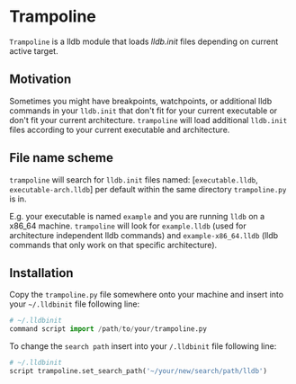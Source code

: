 Trampoline
==========

`Trampoline` is a lldb module that loads _lldb.init_ files depending on current active target.

## Motivation
Sometimes you might have breakpoints, watchpoints, or additional lldb commands in your `lldb.init` that don't fit
for your current executable or don't fit your current architecture. `trampoline` will load additional `lldb.init` files according to your current executable and architecture.

## File name scheme
`trampoline` will search for `lldb.init` files named: [`executable.lldb`, `executable-arch.lldb`] per default within the same directory `trampoline.py` is in.

E.g. your executable is named `example` and you are running `lldb` on a x86_64 machine. `trampoline` will look for `example.lldb` (used for architecture independent lldb commands) and `example-x86_64.lldb` (lldb commands that only work on that specific architecture).

## Installation
Copy the `trampoline.py` file somewhere onto your machine and insert into your `~/.lldbinit` file following line:

```Python
# ~/.lldbinit
command script import /path/to/your/trampoline.py
```

To change the `search path` insert into your `/.lldbinit` file following line:
```Python
# ~/.lldbinit
script trampoline.set_search_path('~/your/new/search/path/lldb')
```
